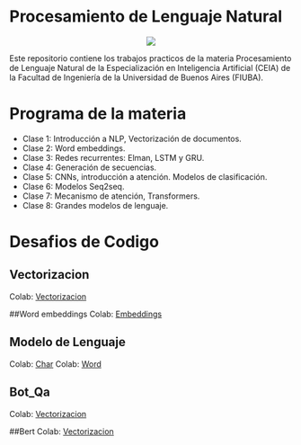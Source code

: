 # Procesamiento de Lenguaje Natural

<p align="center">
   <img src="https://github.com/user-attachments/assets/4f9bfbfe-f7a4-47a3-8031-a9048e835406">
</p>

Este repositorio contiene los trabajos practicos de la materia Procesamiento de Lenguaje Natural de la Especialización en Inteligencia Artificial (CEIA) de la Facultad de Ingeniería de la Universidad de Buenos Aires (FIUBA). 


# Programa de la materia
-  Clase 1: Introducción a NLP, Vectorización de documentos.
-  Clase 2: Word embeddings.
-  Clase 3: Redes recurrentes: Elman, LSTM y GRU.
-  Clase 4: Generación de secuencias.
-  Clase 5: CNNs, introducción a atención. Modelos de clasificación.
-  Clase 6: Modelos Seq2seq.
-  Clase 7: Mecanismo de atención, Transformers.
-  Clase 8: Grandes modelos de lenguaje.


# Desafios de Codigo
## Vectorizacion 
Colab: [Vectorizacion](https://github.com/German-22/PNL/blob/main/Desafio_1_German_Poletto.ipynb)

##Word embeddings
Colab: [Embeddings](https://github.com/German-22/PNL/blob/main/Desafio_2_German_Poletto%20.ipynb)

## Modelo de Lenguaje
Colab: [Char](https://github.com/German-22/PNL/blob/main/3_modelo_lenguaje_char_German_Poletto.ipynb)
Colab: [Word](https://github.com/German-22/PNL/blob/main/3_modelo_lenguaje_word_Germam_Poletto.ipynb)

## Bot_Qa
Colab: [Vectorizacion](https://github.com/German-22/PNL/Desafio_1_German_Poletto.ipynb)

##Bert
Colab: [Vectorizacion](https://github.com/German-22/PNL/Desafio_1_German_Poletto.ipynb)

